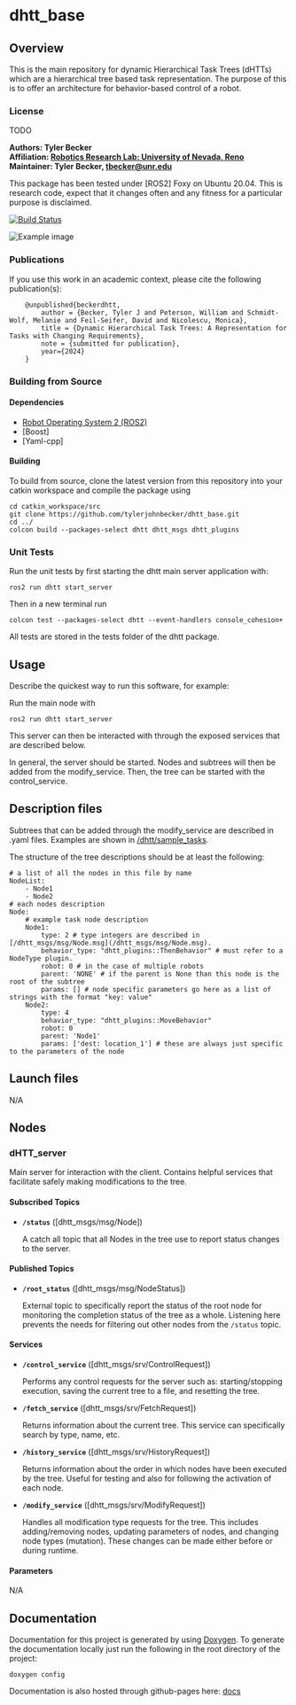# dhtt_base

## Overview

This is the main repository for dynamic Hierarchical Task Trees (dHTTs) which are a hierarchical tree based task representation. The purpose of this is to offer an architecture for behavior-based control of a robot.

### License

TODO

**Authors: Tyler Becker<br />
Affiliation: [Robotics Research Lab: University of Nevada, Reno](https://rrl.cse.unr.edu/en/)<br />
Maintainer: Tyler Becker, tbecker@unr.edu**

This package has been tested under [ROS2] Foxy on Ubuntu 20.04.
This is research code, expect that it changes often and any fitness for a particular purpose is disclaimed.

[![Build Status](http://rsl-ci.ethz.ch/buildStatus/icon?job=ros_best_practices)](http://rsl-ci.ethz.ch/job/ros_best_practices/)


![Example image](assets/figure_server_architecture.png)


### Publications

If you use this work in an academic context, please cite the following publication(s):

        @unpublished{beckerdhtt,
		    author = {Becker, Tyler J and Peterson, William and Schmidt-Wolf, Melanie and Feil-Seifer, David and Nicolescu, Monica},
		    title = {Dynamic Hierarchical Task Trees: A Representation for Tasks with Changing Requirements},
		    note = {submitted for publication},
		    year={2024}
		}

### Building from Source

#### Dependencies

- [Robot Operating System 2 (ROS2)](https://docs.ros.org/en/foxy/index.html)
- [Boost]
- [Yaml-cpp]

#### Building

To build from source, clone the latest version from this repository into your catkin workspace and compile the package using

	cd catkin_workspace/src
	git clone https://github.com/tylerjohnbecker/dhtt_base.git
	cd ../
	colcon build --packages-select dhtt dhtt_msgs dhtt_plugins

### Unit Tests

Run the unit tests by first starting the dhtt main server application with:

	ros2 run dhtt start_server

Then in a new terminal run 

	colcon test --packages-select dhtt --event-handlers console_cohesion+

All tests are stored in the tests folder of the dhtt package.

## Usage

Describe the quickest way to run this software, for example:

Run the main node with

	ros2 run dhtt start_server

This server can then be interacted with through the exposed services that are described below.

In general, the server should be started. Nodes and subtrees will then be added from the modify_service. Then, the tree can be started with the control_service. 

## Description files

Subtrees that can be added through the modify_service are described in .yaml files. Examples are shown in [/dhtt/sample_tasks](/dhtt/sample_tasks).

The structure of the tree descriptions should be at least the following:

	# a list of all the nodes in this file by name
	NodeList:
		- Node1
		- Node2
	# each nodes description
	Node:
		# example task node description
		Node1:
			type: 2 # type integers are described in [/dhtt_msgs/msg/Node.msg](/dhtt_msgs/msg/Node.msg).
			behavior_type: "dhtt_plugins::ThenBehavior" # must refer to a NodeType plugin.
			robot: 0 # in the case of multiple robots
			parent: 'NONE' # if the parent is None than this node is the root of the subtree
			params: [] # node specific parameters go here as a list of strings with the format "key: value"
		Node2:
			type: 4
			behavior_type: "dhtt_plugins::MoveBehavior"
			robot: 0
			parent: 'Node1'
			params: ['dest: location_1'] # these are always just specific to the parameters of the node


## Launch files

N/A

## Nodes

### dHTT_server

Main server for interaction with the client. Contains helpful services that facilitate safely making modifications to the tree.


#### Subscribed Topics

* **`/status`** ([dhtt_msgs/msg/Node])

	A catch all topic that all Nodes in the tree use to report status changes to the server.


#### Published Topics

* **`/root_status`** ([dhtt_msgs/msg/NodeStatus])

	External topic to specifically report the status of the root node for monitoring the completion status of the tree as a whole. Listening here prevents the needs for filtering out other nodes from the `/status` topic.

#### Services

* **`/control_service`** ([dhtt_msgs/srv/ControlRequest])

	Performs any control requests for the server such as: starting/stopping execution, saving the current tree to a file, and resetting the tree.

* **`/fetch_service`** ([dhtt_msgs/srv/FetchRequest])

	Returns information about the current tree. This service can specifically search by type, name, etc.

* **`/history_service`** ([dhtt_msgs/srv/HistoryRequest])

	Returns information about the order in which nodes have been executed by the tree. Useful for testing and also for following the activation of each node.

* **`/modify_service`** ([dhtt_msgs/srv/ModifyRequest])

	Handles all modification type requests for the tree. This includes adding/removing nodes, updating parameters of nodes, and changing node types (mutation). These changes can be made either before or during runtime.

#### Parameters

N/A


## Documentation

Documentation for this project is generated by using [Doxygen](https://doxygen.nl/). To generate the documentation locally just run the following in the root directory of the project:

	doxygen config

Documentation is also hosted through github-pages here: [docs](https://tylerjohnbecker.github.io/dhtt_base/html/index.html)

